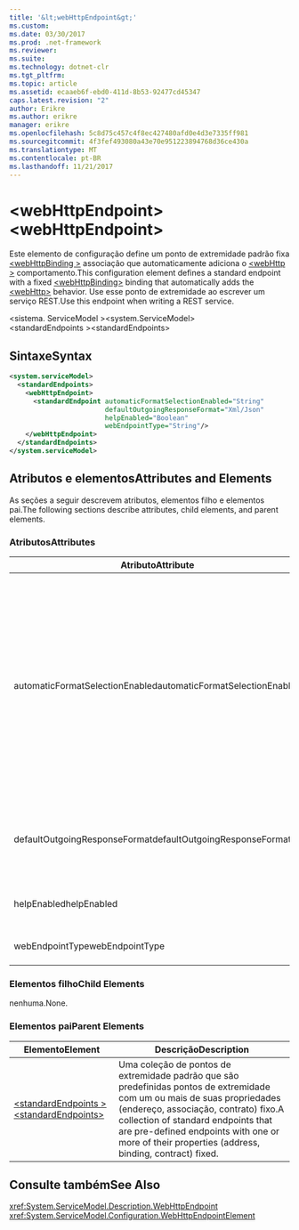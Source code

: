 ```yaml
---
title: '&lt;webHttpEndpoint&gt;'
ms.custom: 
ms.date: 03/30/2017
ms.prod: .net-framework
ms.reviewer: 
ms.suite: 
ms.technology: dotnet-clr
ms.tgt_pltfrm: 
ms.topic: article
ms.assetid: ecaaeb6f-ebd0-411d-8b53-92477cd45347
caps.latest.revision: "2"
author: Erikre
ms.author: erikre
manager: erikre
ms.openlocfilehash: 5c8d75c457c4f8ec427480afd0e4d3e7335ff981
ms.sourcegitcommit: 4f3fef493080a43e70e951223894768d36ce430a
ms.translationtype: MT
ms.contentlocale: pt-BR
ms.lasthandoff: 11/21/2017
---
```

# <a name="ltwebhttpendpointgt"></a><span data-ttu-id="07516-102">&lt;webHttpEndpoint&gt;</span><span class="sxs-lookup"><span data-stu-id="07516-102">&lt;webHttpEndpoint&gt;</span></span>
<span data-ttu-id="07516-103">Este elemento de configuração define um ponto de extremidade padrão fixa [ \<webHttpBinding >](../../../../../docs/framework/configure-apps/file-schema/wcf/webhttpbinding.md) associação que automaticamente adiciona o [ \<webHttp >](../../../../../docs/framework/configure-apps/file-schema/wcf/webhttp.md) comportamento.</span><span class="sxs-lookup"><span data-stu-id="07516-103">This configuration element defines a standard endpoint with a fixed [\<webHttpBinding>](../../../../../docs/framework/configure-apps/file-schema/wcf/webhttpbinding.md) binding that automatically adds the [\<webHttp>](../../../../../docs/framework/configure-apps/file-schema/wcf/webhttp.md) behavior.</span></span> <span data-ttu-id="07516-104">Use esse ponto de extremidade ao escrever um serviço REST.</span><span class="sxs-lookup"><span data-stu-id="07516-104">Use this endpoint when writing a REST service.</span></span>  
  
<span data-ttu-id="07516-105">\<sistema. ServiceModel ></span><span class="sxs-lookup"><span data-stu-id="07516-105">\<system.ServiceModel></span></span>  
<span data-ttu-id="07516-106">\<standardEndpoints ></span><span class="sxs-lookup"><span data-stu-id="07516-106">\<standardEndpoints></span></span>  
  
## <a name="syntax"></a><span data-ttu-id="07516-107">Sintaxe</span><span class="sxs-lookup"><span data-stu-id="07516-107">Syntax</span></span>  
  
```xml  
<system.serviceModel>  
  <standardEndpoints>
    <webHttpEndpoint>
      <standardEndpoint automaticFormatSelectionEnabled="String" 
                        defaultOutgoingResponseFormat="Xml/Json" 
                        helpEnabled="Boolean" 
                        webEndpointType="String"/>
    </webHttpEndpoint>
  </standardEndpoints>  
</system.serviceModel>  
```  
  
## <a name="attributes-and-elements"></a><span data-ttu-id="07516-108">Atributos e elementos</span><span class="sxs-lookup"><span data-stu-id="07516-108">Attributes and Elements</span></span>  
 <span data-ttu-id="07516-109">As seções a seguir descrevem atributos, elementos filho e elementos pai.</span><span class="sxs-lookup"><span data-stu-id="07516-109">The following sections describe attributes, child elements, and parent elements.</span></span>  
  
### <a name="attributes"></a><span data-ttu-id="07516-110">Atributos</span><span class="sxs-lookup"><span data-stu-id="07516-110">Attributes</span></span>  
  
|<span data-ttu-id="07516-111">Atributo</span><span class="sxs-lookup"><span data-stu-id="07516-111">Attribute</span></span>|<span data-ttu-id="07516-112">Descrição</span><span class="sxs-lookup"><span data-stu-id="07516-112">Description</span></span>|  
|---------------|-----------------|  
|<span data-ttu-id="07516-113">automaticFormatSelectionEnabled</span><span class="sxs-lookup"><span data-stu-id="07516-113">automaticFormatSelectionEnabled</span></span>|<span data-ttu-id="07516-114">Um valor booliano que indica se a seleção automática de formato é habilitada.</span><span class="sxs-lookup"><span data-stu-id="07516-114">A Boolean value that indicates whether automatic format selection is enabled.</span></span><br /><br /> <span data-ttu-id="07516-115">Quando a seleção automática de formato estiver habilitada, a infraestrutura analisa o `Accept` cabeçalho da mensagem de solicitação e determina o formato de resposta mais apropriado.</span><span class="sxs-lookup"><span data-stu-id="07516-115">When automatic format selection is enabled, the infrastructure parses the `Accept` header of the request message and determines the most appropriate response format.</span></span> <span data-ttu-id="07516-116">Se o `Accept` cabeçalho não especifica um formato de resposta adequado, usa a infraestrutura de `Content-Type` de mensagem de solicitação ou o formato de resposta padrão da operação.</span><span class="sxs-lookup"><span data-stu-id="07516-116">If the `Accept` header does not specify a suitable response format, the infrastructure uses the `Content-Type` of the request message or the default response format of the operation.</span></span>|  
|<span data-ttu-id="07516-117">defaultOutgoingResponseFormat</span><span class="sxs-lookup"><span data-stu-id="07516-117">defaultOutgoingResponseFormat</span></span>|<span data-ttu-id="07516-118">Um atributo que especifica o formato de resposta de saída padrão.</span><span class="sxs-lookup"><span data-stu-id="07516-118">An attribute that specifies the default outgoing response format.</span></span> <span data-ttu-id="07516-119">Esse atributo é do <xref:System.ServiceModel.Web.WebMessageFormat> tipo</span><span class="sxs-lookup"><span data-stu-id="07516-119">This attribute is of the <xref:System.ServiceModel.Web.WebMessageFormat> type</span></span>|  
|<span data-ttu-id="07516-120">helpEnabled</span><span class="sxs-lookup"><span data-stu-id="07516-120">helpEnabled</span></span>|<span data-ttu-id="07516-121">Um valor booliano que indica se a página de ajuda HTTP está habilitada para o ponto de extremidade.</span><span class="sxs-lookup"><span data-stu-id="07516-121">A Boolean value that indicates whether the HTTP help page is enabled for the endpoint.</span></span>|  
|<span data-ttu-id="07516-122">webEndpointType</span><span class="sxs-lookup"><span data-stu-id="07516-122">webEndpointType</span></span>|<span data-ttu-id="07516-123">Uma cadeia de caracteres que especifica o tipo do ponto de extremidade.</span><span class="sxs-lookup"><span data-stu-id="07516-123">A string that specifies the type of the endpoint.</span></span>|  
  
### <a name="child-elements"></a><span data-ttu-id="07516-124">Elementos filho</span><span class="sxs-lookup"><span data-stu-id="07516-124">Child Elements</span></span>  
 <span data-ttu-id="07516-125">nenhuma.</span><span class="sxs-lookup"><span data-stu-id="07516-125">None.</span></span>  
  
### <a name="parent-elements"></a><span data-ttu-id="07516-126">Elementos pai</span><span class="sxs-lookup"><span data-stu-id="07516-126">Parent Elements</span></span>  
  
|<span data-ttu-id="07516-127">Elemento</span><span class="sxs-lookup"><span data-stu-id="07516-127">Element</span></span>|<span data-ttu-id="07516-128">Descrição</span><span class="sxs-lookup"><span data-stu-id="07516-128">Description</span></span>|  
|-------------|-----------------|  
|[<span data-ttu-id="07516-129">\<standardEndpoints ></span><span class="sxs-lookup"><span data-stu-id="07516-129">\<standardEndpoints></span></span>](../../../../../docs/framework/configure-apps/file-schema/wcf/standardendpoints.md)|<span data-ttu-id="07516-130">Uma coleção de pontos de extremidade padrão que são predefinidas pontos de extremidade com um ou mais de suas propriedades (endereço, associação, contrato) fixo.</span><span class="sxs-lookup"><span data-stu-id="07516-130">A collection of standard endpoints that are pre-defined endpoints with one or more of their properties (address, binding, contract) fixed.</span></span>|  
  
## <a name="see-also"></a><span data-ttu-id="07516-131">Consulte também</span><span class="sxs-lookup"><span data-stu-id="07516-131">See Also</span></span>  
 <xref:System.ServiceModel.Description.WebHttpEndpoint>  
 <xref:System.ServiceModel.Configuration.WebHttpEndpointElement>
